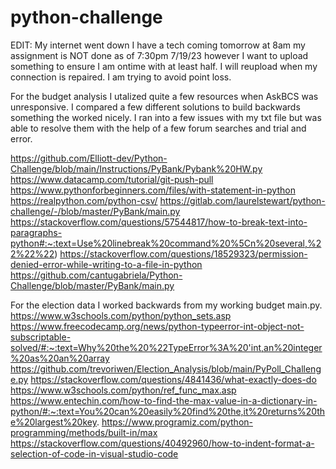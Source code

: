 # python-challenge

EDIT: My internet went down I have a tech coming tomorrow at 8am my assignment is NOT done as of 7:30pm 7/19/23 however I want to upload something to ensure I am ontime with at least half. I will reupload when my connection is repaired. I am trying to avoid point loss. 

For the budget analysis I utalized quite a few resources when AskBCS was unresponsive. I compared a few different solutions to build backwards something the worked nicely. I ran into a few issues with my txt file but was able to resolve them with the help of a few forum searches and trial and error. 


https://github.com/Elliott-dev/Python-Challenge/blob/main/Instructions/PyBank/Pybank%20HW.py
https://www.datacamp.com/tutorial/git-push-pull
https://www.pythonforbeginners.com/files/with-statement-in-python
https://realpython.com/python-csv/
https://gitlab.com/laurelstewart/python-challenge/-/blob/master/PyBank/main.py
https://stackoverflow.com/questions/57544817/how-to-break-text-into-paragraphs-python#:~:text=Use%20linebreak%20command%20%5Cn%20several,%22%22%22)
https://stackoverflow.com/questions/18529323/permission-denied-error-while-writing-to-a-file-in-python
https://github.com/cantugabriela/Python-Challenge/blob/master/PyBank/main.py


For the election data I worked backwards from my working budget main.py.
https://www.w3schools.com/python/python_sets.asp
https://www.freecodecamp.org/news/python-typeerror-int-object-not-subscriptable-solved/#:~:text=Why%20the%20%22TypeError%3A%20'int,an%20integer%20as%20an%20array
https://github.com/trevoriwen/Election_Analysis/blob/main/PyPoll_Challenge.py
https://stackoverflow.com/questions/4841436/what-exactly-does-do
https://www.w3schools.com/python/ref_func_max.asp
https://www.entechin.com/how-to-find-the-max-value-in-a-dictionary-in-python/#:~:text=You%20can%20easily%20find%20the,it%20returns%20the%20largest%20key.
https://www.programiz.com/python-programming/methods/built-in/max
https://stackoverflow.com/questions/40492960/how-to-indent-format-a-selection-of-code-in-visual-studio-code

